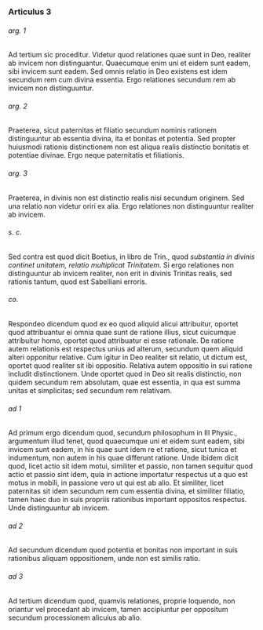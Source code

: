 ### Articulus 3

###### arg. 1
Ad tertium sic proceditur. Videtur quod relationes quae sunt in Deo, realiter ab invicem non distinguantur. Quaecumque enim uni et eidem sunt eadem, sibi invicem sunt eadem. Sed omnis relatio in Deo existens est idem secundum rem cum divina essentia. Ergo relationes secundum rem ab invicem non distinguuntur.

###### arg. 2
Praeterea, sicut paternitas et filiatio secundum nominis rationem distinguuntur ab essentia divina, ita et bonitas et potentia. Sed propter huiusmodi rationis distinctionem non est aliqua realis distinctio bonitatis et potentiae divinae. Ergo neque paternitatis et filiationis.

###### arg. 3
Praeterea, in divinis non est distinctio realis nisi secundum originem. Sed una relatio non videtur oriri ex alia. Ergo relationes non distinguuntur realiter ab invicem.

###### s. c.
Sed contra est quod dicit Boetius, in libro de Trin., quod *substantia in divinis continet unitatem, relatio multiplicat Trinitatem*. Si ergo relationes non distinguuntur ab invicem realiter, non erit in divinis Trinitas realis, sed rationis tantum, quod est Sabelliani erroris.

###### co.
Respondeo dicendum quod ex eo quod aliquid alicui attribuitur, oportet quod attribuantur ei omnia quae sunt de ratione illius, sicut cuicumque attribuitur homo, oportet quod attribuatur ei esse rationale. De ratione autem relationis est respectus unius ad alterum, secundum quem aliquid alteri opponitur relative. Cum igitur in Deo realiter sit relatio, ut dictum est, oportet quod realiter sit ibi oppositio. Relativa autem oppositio in sui ratione includit distinctionem. Unde oportet quod in Deo sit realis distinctio, non quidem secundum rem absolutam, quae est essentia, in qua est summa unitas et simplicitas; sed secundum rem relativam.

###### ad 1
Ad primum ergo dicendum quod, secundum philosophum in III Physic., argumentum illud tenet, quod quaecumque uni et eidem sunt eadem, sibi invicem sunt eadem, in his quae sunt idem re et ratione, sicut tunica et indumentum, non autem in his quae differunt ratione. Unde ibidem dicit quod, licet actio sit idem motui, similiter et passio, non tamen sequitur quod actio et passio sint idem, quia in actione importatur respectus ut a quo est motus in mobili, in passione vero ut qui est ab alio. Et similiter, licet paternitas sit idem secundum rem cum essentia divina, et similiter filiatio, tamen haec duo in suis propriis rationibus important oppositos respectus. Unde distinguuntur ab invicem.

###### ad 2
Ad secundum dicendum quod potentia et bonitas non important in suis rationibus aliquam oppositionem, unde non est similis ratio.

###### ad 3
Ad tertium dicendum quod, quamvis relationes, proprie loquendo, non oriantur vel procedant ab invicem, tamen accipiuntur per oppositum secundum processionem alicuius ab alio.

